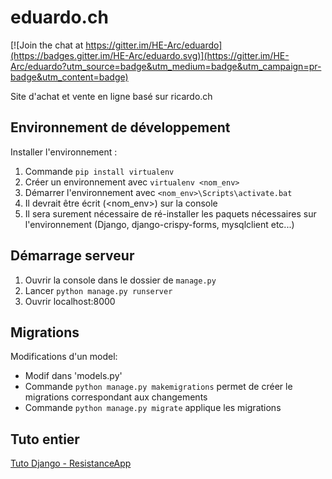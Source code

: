# eduardo.ch

[![Join the chat at https://gitter.im/HE-Arc/eduardo](https://badges.gitter.im/HE-Arc/eduardo.svg)](https://gitter.im/HE-Arc/eduardo?utm_source=badge&utm_medium=badge&utm_campaign=pr-badge&utm_content=badge)

Site d'achat et vente en ligne basé sur ricardo.ch

## Environnement de développement
Installer l'environnement : 
1. Commande `pip install virtualenv`
2. Créer un environnement avec `virtualenv <nom_env>`
3. Démarrer l'environnement avec `<nom_env>\Scripts\activate.bat`
4. Il devrait être écrit (<nom_env>) sur la console
5. Il sera surement nécessaire de ré-installer les paquets nécessaires sur l'environnement (Django, django-crispy-forms, mysqlclient etc...)

## Démarrage serveur
1. Ouvrir la console dans le dossier de `manage.py`
2. Lancer `python manage.py runserver`
3. Ouvrir localhost:8000

## Migrations
Modifications d'un model:
* Modif dans 'models.py'
* Commande `python manage.py makemigrations` permet de créer le migrations correspondant aux changements
* Commande `python manage.py migrate` applique les migrations

## Tuto entier
[Tuto Django - ResistanceApp](https://github.com/HE-Arc/demo-django-resistance-app)
